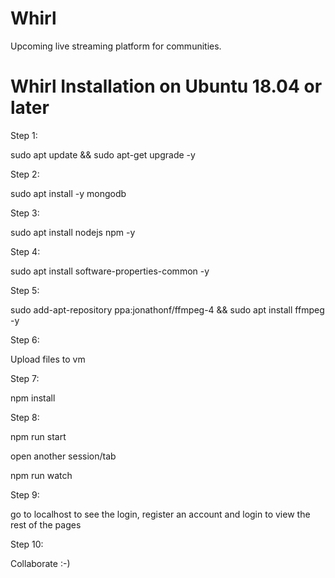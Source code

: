 # Whirl
Upcoming live streaming platform for communities.

# Whirl Installation on Ubuntu 18.04 or later

Step 1:

sudo apt update && sudo apt-get upgrade -y

Step 2:

sudo apt install -y mongodb

Step 3:

sudo apt install nodejs npm -y

Step 4:

sudo apt install software-properties-common -y

Step 5:

sudo add-apt-repository ppa:jonathonf/ffmpeg-4 && sudo apt install ffmpeg -y

Step 6:

Upload files to vm

Step 7:

npm install

Step 8:

npm run start 

open another session/tab

npm run watch

Step 9:

go to localhost to see the login, register an account and login to view the rest of the pages

Step 10:

Collaborate :-)
